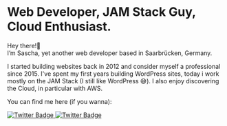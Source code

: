 # Web Developer, JAM Stack Guy, Cloud Enthusiast.

Hey there!👋  
I’m Sascha, yet another web developer based in Saarbrücken, Germany.

I started building websites back in 2012 and consider myself a
professional since 2015. I've spent my first years building WordPress
sites, today i work mostly on the JAM Stack (I still like WordPress 😅).
I also enjoy discovering the Cloud, in particular with AWS.

You can find me here (if you wanna):

<div id="badges">
  <a href="mailto:hello@smetz.dev">
    <img src="https://img.shields.io/badge/Mail-orange?style=for-the-badge&logo=gmail&logoColor=white" alt="Twitter Badge"/>
  </a>
  <a href="https://smetz.dev">
    <img src="https://img.shields.io/badge/Web-orange?style=for-the-badge&logo=google-chrome&logoColor=white" alt="Twitter Badge"/>
  </a>
</div>
